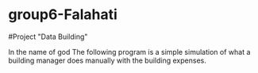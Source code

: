 # group6-Falahati
   #Project "Data Building"


In the name of god
The following program is a simple simulation of what a building manager does manually with the building expenses.

